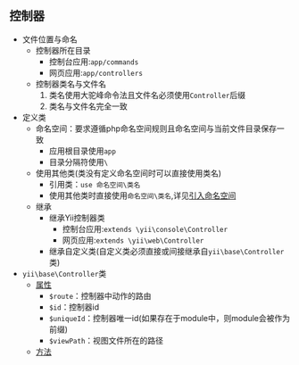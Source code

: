 ## 控制器
* 文件位置与命名
    * 控制器所在目录
        * 控制台应用:`app/commands`
        * 网页应用:`app/controllers`
    * 控制器类名与文件名
        1. 类名使用大驼峰命令法且文件名必须使用`Controller`后缀
        1. 类名与文件名完全一致 
* 定义类
    * 命名空间：要求遵循php命名空间规则且命名空间与当前文件目录保存一致
        * 应用根目录使用`app`
        * 目录分隔符使用`\`
    * 使用其他类(类没有定义命名空间时可以直接使用类名)
        * 引用类：`use 命名空间\类名`
        * 使用其他类时直接使用`命名空间\类名`,详见[引入命名空间](../../php/命名空间)
    * 继承
        * 继承Yii控制器类
            * 控制台应用:`extends \yii\console\Controller`
            * 网页应用:`extends \yii\web\Controller`
        * 继承自定义类(自定义类必须直接或间接继承自`yii\base\Controller`类) 
* `yii\base\Controller`类
    * [属性](https://www.yiichina.com/doc/api/2.0/yii-base-controller#properties)
        * `$route`：控制器中动作的路由
        * `$id`：控制器id
        * `$uniqueId`：控制器唯一id(如果存在于module中，则module会被作为前缀) 
        * `$viewPath`：视图文件所在的路径
    * [方法](https://www.yiichina.com/doc/api/2.0/yii-base-controller#methods)


